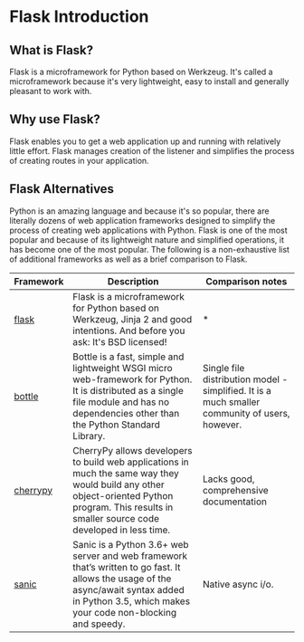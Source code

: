 # Flask Introduction

## What is Flask?

Flask is a microframework for Python based on Werkzeug. It's called a microframework because it's very lightweight, easy to install and generally pleasant to work with.

## Why use Flask?

Flask enables you to get a web application up and running with relatively little effort. Flask manages creation of the listener and simplifies the process of creating routes in your application.

## Flask Alternatives

Python is an amazing language and because it's so popular, there are literally dozens of web application frameworks designed to simplify the process of creating web applications with Python.  Flask is one of the most popular and because of its lightweight nature and simplified operations, it has become one of the most popular.  The following is a non-exhaustive list of additional frameworks as well as a brief comparison to Flask.

| Framework | Description | Comparison notes |
| --------- | ----------- | ---------------- | 
| [flask](http://flask.pocoo.org/) | Flask is a microframework for Python based on Werkzeug, Jinja 2 and good intentions. And before you ask: It's BSD licensed! | * |
| [bottle](http://bottlepy.org/docs/dev/index.html) | Bottle is a fast, simple and lightweight WSGI micro web-framework for Python. It is distributed as a single file module and has no dependencies other than the Python Standard Library.| Single file distribution model - simplified. It is a much smaller community of users, however. |
| [cherrypy](https://cherrypy.org/) | CherryPy allows developers to build web applications in much the same way they would build any other object-oriented Python program. This results in smaller source code developed in less time. | Lacks good, comprehensive documentation |
| [sanic](https://sanic.readthedocs.io/en/latest/) | Sanic is a Python 3.6+ web server and web framework that’s written to go fast. It allows the usage of the async/await syntax added in Python 3.5, which makes your code non-blocking and speedy. | Native async i/o. |
